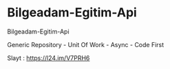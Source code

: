 # Bilgeadam-Egitim-Api
Bilgeadam-Egitim-Api

Generic Repository - Unit Of Work - Async - Code First

Slayt : https://l24.im/V7PRH6
